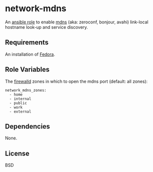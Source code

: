 network-mdns
========

An [ansible role](https://galaxy.ansibleworks.com/) to enable
[mdns](https://en.wikipedia.org/wiki/Zero_configuration_networking) (aka:
zeroconf, bonjour, avahi) link-local hostname look-up and service discovery.

Requirements
------------

An installation of [Fedora](https://fedoraproject.org/get-fedora).

Role Variables
--------------

The [firewalld](https://docs.fedoraproject.org/en-US/Fedora/19/html/Security_Guide/sect-Security_Guide-Using_Firewalls.html#sec-Introduction_to_firewalld)
zones in which to open the mdns port (default: all zones):

    network_mdns_zones:
      - home
      - internal
      - public
      - work
      - external

Dependencies
------------

None.

License
-------

BSD
